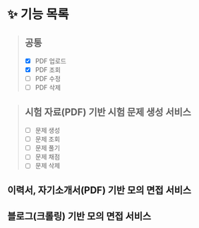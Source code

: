 # :sparkles: 기능 목록
> ## 공통
> - [x] PDF 업로드
> - [x] PDF 조회
> - [ ] PDF 수정
> - [ ] PDF 삭제

> ## 시험 자료(PDF) 기반 시험 문제 생성 서비스
> - [ ] 문제 생성
> - [ ] 문제 조회
> - [ ] 문제 풀기
> - [ ] 문제 채점
> - [ ] 문제 삭제
## 이력서, 자기소개서(PDF) 기반 모의 면접 서비스
## 블로그(크롤링) 기반 모의 면접 서비스
